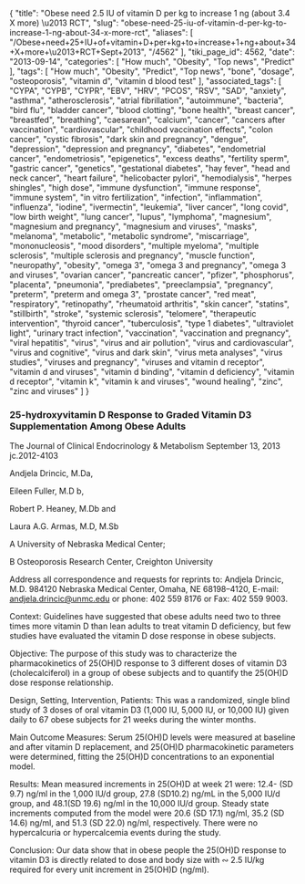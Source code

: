 {
    "title": "Obese need 2.5 IU of vitamin D per kg to increase 1 ng (about 3.4 X more) \u2013 RCT",
    "slug": "obese-need-25-iu-of-vitamin-d-per-kg-to-increase-1-ng-about-34-x-more-rct",
    "aliases": [
        "/Obese+need+25+IU+of+vitamin+D+per+kg+to+increase+1+ng+about+34+X+more+\u2013+RCT+Sept+2013",
        "/4562"
    ],
    "tiki_page_id": 4562,
    "date": "2013-09-14",
    "categories": [
        "How much",
        "Obesity",
        "Top news",
        "Predict"
    ],
    "tags": [
        "How much",
        "Obesity",
        "Predict",
        "Top news",
        "bone",
        "dosage",
        "osteoporosis",
        "vitamin d",
        "vitamin d blood test"
    ],
    "associated_tags": [
        "CYPA",
        "CYPB",
        "CYPR",
        "EBV",
        "HRV",
        "PCOS",
        "RSV",
        "SAD",
        "anxiety",
        "asthma",
        "atherosclerosis",
        "atrial fibrillation",
        "autoimmune",
        "bacteria",
        "bird flu",
        "bladder cancer",
        "blood clotting",
        "bone health",
        "breast cancer",
        "breastfed",
        "breathing",
        "caesarean",
        "calcium",
        "cancer",
        "cancers after vaccination",
        "cardiovascular",
        "childhood vaccination effects",
        "colon cancer",
        "cystic fibrosis",
        "dark skin and pregnancy",
        "dengue",
        "depression",
        "depression and pregnancy",
        "diabetes",
        "endometrial cancer",
        "endometriosis",
        "epigenetics",
        "excess deaths",
        "fertility sperm",
        "gastric cancer",
        "genetics",
        "gestational diabetes",
        "hay fever",
        "head and neck cancer",
        "heart failure",
        "helicobacter pylori",
        "hemodialysis",
        "herpes shingles",
        "high dose",
        "immune dysfunction",
        "immune response",
        "immune system",
        "in vitro fertilization",
        "infection",
        "inflammation",
        "influenza",
        "iodine",
        "ivermectin",
        "leukemia",
        "liver cancer",
        "long covid",
        "low birth weight",
        "lung cancer",
        "lupus",
        "lymphoma",
        "magnesium",
        "magnesium and pregnancy",
        "magnesium and viruses",
        "masks",
        "melanoma",
        "metabolic",
        "metabolic syndrome",
        "miscarriage",
        "mononucleosis",
        "mood disorders",
        "multiple myeloma",
        "multiple sclerosis",
        "multiple sclerosis and pregnancy",
        "muscle function",
        "neuropathy",
        "obesity",
        "omega 3",
        "omega 3 and pregnancy",
        "omega 3 and viruses",
        "ovarian cancer",
        "pancreatic cancer",
        "pfizer",
        "phosphorus",
        "placenta",
        "pneumonia",
        "prediabetes",
        "preeclampsia",
        "pregnancy",
        "preterm",
        "preterm and omega 3",
        "prostate cancer",
        "red meat",
        "respiratory",
        "retinopathy",
        "rheumatoid arthritis",
        "skin cancer",
        "statins",
        "stillbirth",
        "stroke",
        "systemic sclerosis",
        "telomere",
        "therapeutic intervention",
        "thyroid cancer",
        "tuberculosis",
        "type 1 diabetes",
        "ultraviolet light",
        "urinary tract infection",
        "vaccination",
        "vaccination and pregnancy",
        "viral hepatitis",
        "virus",
        "virus and air pollution",
        "virus and cardiovascular",
        "virus and cognitive",
        "virus and dark skin",
        "virus meta analyses",
        "virus studies",
        "viruses and pregnancy",
        "viruses and vitamin d receptor",
        "vitamin d and viruses",
        "vitamin d binding",
        "vitamin d deficiency",
        "vitamin d receptor",
        "vitamin k",
        "vitamin k and viruses",
        "wound healing",
        "zinc",
        "zinc and viruses"
    ]
}


### 25-hydroxyvitamin D Response to Graded Vitamin D3 Supplementation Among Obese Adults

The Journal of Clinical Endocrinology & Metabolism September 13, 2013 jc.2012-4103 

Andjela Drincic, M.Da,

Eileen Fuller, M.D b,

Robert P. Heaney, M.Db and

Laura A.G. Armas, M.D, M.Sb

A University of Nebraska Medical Center;

B Osteoporosis Research Center, Creighton University

Address all correspondence and requests for reprints to: Andjela Drincic, M.D. 984120 Nebraska Medical Center, Omaha, NE 68198–4120, E-mail: andjela.drincic@unmc.edu or phone: 402 559 8176 or Fax: 402 559 9003.

Context: Guidelines have suggested that obese adults need two to three times more vitamin D than lean adults to treat vitamin D deficiency, but few studies have evaluated the vitamin D dose response in obese subjects.

Objective: The purpose of this study was to characterize the pharmacokinetics of 25(OH)D response to 3 different doses of vitamin D3 (cholecalciferol) in a group of obese subjects and to quantify the 25(OH)D dose response relationship.

Design, Setting, Intervention, Patients: This was a randomized, single blind study of 3 doses of oral vitamin D3 (1,000 IU, 5,000 IU, or 10,000 IU) given daily to 67 obese subjects for 21 weeks during the winter months.

Main Outcome Measures: Serum 25(OH)D levels were measured at baseline and after vitamin D replacement, and 25(OH)D pharmacokinetic parameters were determined, fitting the 25(OH)D concentrations to an exponential model.

Results: Mean measured increments in 25(OH)D at week 21 were: 12.4- (SD 9.7) ng/ml in the 1,000 IU/d group, 27.8 (SD10.2) ng/mL in the 5,000 IU/d group, and 48.1(SD 19.6) ng/ml in the 10,000 IU/d group. Steady state increments computed from the model were 20.6 (SD 17.1) ng/ml, 35.2 (SD 14.6) ng/ml, and 51.3 (SD 22.0) ng/ml, respectively. There were no hypercalcuria or hypercalcemia events during the study.

Conclusion: Our data show that in obese people the 25(OH)D response to vitamin D3 is directly related to dose and body size with ∾ 2.5 IU/kg required for every unit increment in 25(OH)D (ng/ml).